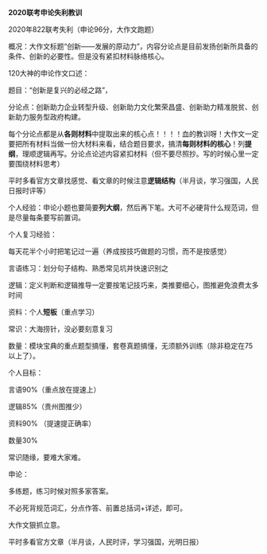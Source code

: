 









**2020联考申论失利教训**

2020年822联考失利（申论96分，大作文跑题）

概况：大作文标题“创新——发展的原动力”，内容分论点是目前发扬创新所具备的条件、创新的必要性。但是没有紧扣材料脉络核心。

120大神的申论作文口述：

题目：“创新是复兴的必经之路”，

分论点：创新助力企业转型升级、创新助力文化繁荣昌盛、创新助力精准脱贫、创新助力服务型政府构建。

每个分论点都是从**各则材料**中提取出来的核心点！！！！血的教训呀！大作文一定要把所有材料当做一份大材料来看，结合题目要求，搞清**每则材料的核心**！列**提纲**，理顺逻辑再写。分论点论述内容紧扣材料（但不要尽照抄。写的时候心里一定要围绕材料思考）

平时多看官方文章找感觉、看文章的时候注意**逻辑结构**（半月谈，学习强国，人民日报时评等）





个人经验：申论小题也要简要**列大纲**，然后再下笔。大可不必硬背什么规范词，但是尽量每条要写前置词。







个人复习经验：

每天花半个小时把笔记过一遍（养成按技巧做题的习惯，而不是按感觉）



言语练习：划分句子结构、熟悉常见坑并快速识别之

逻辑：定义判断和逻辑推导一定要按笔记技巧来，类推要细心，图推避免浪费太多时间

资料：个人**短板**（重点学习）

常识：大海捞针，没必要刻意复习

数量：模块宝典的重点题型搞懂，套卷真题搞懂，无须额外训练（除非稳定在75以上了）。

个人目标：

言语90%（重点放在提速上）  

逻辑85%（贵州图推少） 

资料90% （提速提正确率）

数量30% 

常识随缘，要难大家难。



申论：

多练题，练习时候对照多家答案。

不必死背规范词汇，分点作答、前置总括词+详述，即可。

大作文狠抓立意。

平时多看官方文章（半月谈，人民时评，学习强国，光明日报）